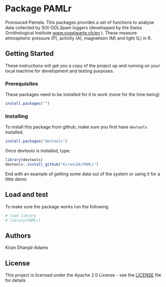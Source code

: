 # Package PAMLr

Pronouced Pamela. This packages provides a set of functions to analyse data collected by SOI-GDL3pam loggers (developped by the Swiss Ornithological Institute www.vogelwarte.ch/en ). These measure atmospheric pressure (P), activity (A), magnetisim (M) and light (L) in R.

## Getting Started

These instructions will get you a copy of the project up and running on your local machine for development and testing purposes.

### Prerequisites

These packages need to be installed for it to work (none for the time being)

```r
install.packages("")

```

### Installing

To install this package from github, make sure you first have `devtools` installed.

```r
install.packages("devtools")
```

Once devtools is installed, type:

```r
library(devtools)
devtools::install_github("KiranLDA/PAMLr")
```
End with an example of getting some data out of the system or using it for a little demo

## Load and test

To make sure the package works run the following

```r
# load library
# library(PAMLr)

```

## Authors

Kiran Dhanjal-Adams

## License

This project is licensed under the Apache 2.0 License - see the [LICENSE](https://github.com/KiranLDA/PAMLr/blob/master/LICENSE) file for details
